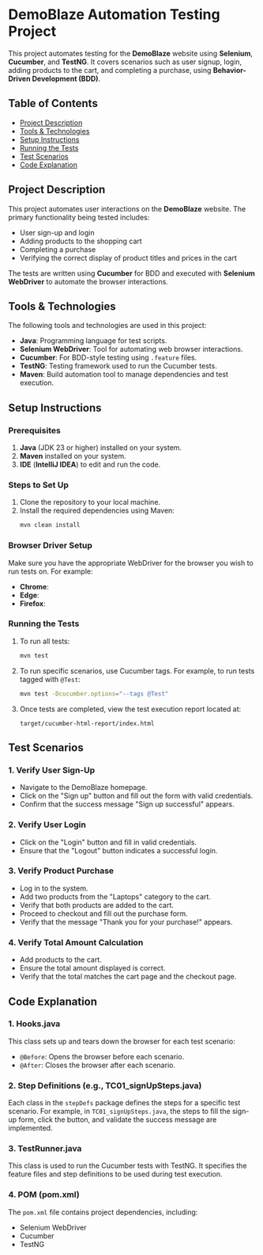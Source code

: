 
# DemoBlaze Automation Testing Project

This project automates testing for the **DemoBlaze** website using **Selenium**, **Cucumber**, and **TestNG**. It covers scenarios such as user signup, login, adding products to the cart, and completing a purchase, using **Behavior-Driven Development (BDD)**.

## Table of Contents
- [Project Description](#project-description)
- [Tools & Technologies](#tools-and-technologies)
- [Setup Instructions](#setup-instructions)
- [Running the Tests](#running-the-tests)
- [Test Scenarios](#test-scenarios)
- [Code Explanation](#code-explanation)

## Project Description
This project automates user interactions on the **DemoBlaze** website. The primary functionality being tested includes:

- User sign-up and login
- Adding products to the shopping cart
- Completing a purchase
- Verifying the correct display of product titles and prices in the cart

The tests are written using **Cucumber** for BDD and executed with **Selenium WebDriver** to automate the browser interactions.

## Tools & Technologies

The following tools and technologies are used in this project:

- **Java**: Programming language for test scripts.
- **Selenium WebDriver**: Tool for automating web browser interactions.
- **Cucumber**: For BDD-style testing using `.feature` files.
- **TestNG**: Testing framework used to run the Cucumber tests.
- **Maven**: Build automation tool to manage dependencies and test execution.

## Setup Instructions

### Prerequisites
1. **Java** (JDK 23 or higher) installed on your system.
2. **Maven** installed on your system.
3. **IDE** (**IntelliJ IDEA**) to edit and run the code.

### Steps to Set Up

1. Clone the repository to your local machine.
2. Install the required dependencies using Maven:
    ```bash
    mvn clean install
    ```

### Browser Driver Setup

Make sure you have the appropriate WebDriver for the browser you wish to run tests on. For example:

- **Chrome**:
- **Edge**: 
- **Firefox**:


### Running the Tests

1. To run all tests:
   ```bash
   mvn test
   ```
2. To run specific scenarios, use Cucumber tags. For example, to run tests tagged with `@Test`:
   ```bash
   mvn test -Dcucumber.options="--tags @Test"

   ```
3. Once tests are completed, view the test execution report located at:
   ```
   target/cucumber-html-report/index.html
   ```

## Test Scenarios

### 1. Verify User Sign-Up

- Navigate to the DemoBlaze homepage.
- Click on the "Sign up" button and fill out the form with valid credentials.
- Confirm that the success message "Sign up successful" appears.

### 2. Verify User Login

- Click on the "Login" button and fill in valid credentials.
- Ensure that the "Logout" button indicates a successful login.

### 3. Verify Product Purchase

- Log in to the system.
- Add two products from the "Laptops" category to the cart.
- Verify that both products are added to the cart.
- Proceed to checkout and fill out the purchase form.
- Verify that the message "Thank you for your purchase!" appears.

### 4. Verify Total Amount Calculation

- Add products to the cart.
- Ensure the total amount displayed is correct.
- Verify that the total matches the cart page and the checkout page.

## Code Explanation

### 1. **Hooks.java**

This class sets up and tears down the browser for each test scenario:
- `@Before`: Opens the browser before each scenario.
- `@After`: Closes the browser after each scenario.

### 2. **Step Definitions (e.g., TC01_signUpSteps.java)**

Each class in the `stepDefs` package defines the steps for a specific test scenario. For example, in `TC01_signUpSteps.java`, the steps to fill the sign-up form, click the button, and validate the success message are implemented.

### 3. **TestRunner.java**

This class is used to run the Cucumber tests with TestNG. It specifies the feature files and step definitions to be used during test execution.

### 4. **POM (pom.xml)**

The `pom.xml` file contains project dependencies, including:
- Selenium WebDriver
- Cucumber
- TestNG

